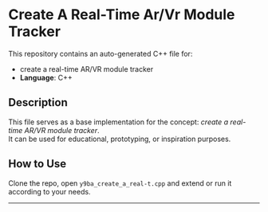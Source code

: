 # Create A Real-Time Ar/Vr Module Tracker

This repository contains an auto-generated C++ file for:

- create a real-time AR/VR module tracker
- **Language**: C++

## Description

This file serves as a base implementation for the concept: *create a real-time AR/VR module tracker*.  
It can be used for educational, prototyping, or inspiration purposes.

## How to Use

Clone the repo, open `y9ba_create_a_real-t.cpp` and extend or run it according to your needs.

---


